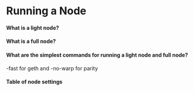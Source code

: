 # Running a Node

#### What is a light node?

#### What is a full node?

#### What are the simplest commands for running a light node and full node? 
-fast for geth and -no-warp for parity

#### Table of node settings
